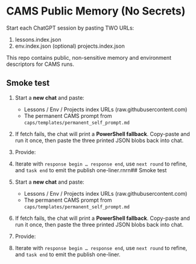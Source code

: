 # CAMS Public Memory (No Secrets)

Start each ChatGPT session by pasting TWO URLs:
1) lessons.index.json
2) env.index.json
(optional) projects.index.json

This repo contains public, non-sensitive memory and environment descriptors for CAMS runs.

## Smoke test

1. Start a **new chat** and paste:
   - Lessons / Env / Projects index URLs (raw.githubusercontent.com)
   - The permanent CAMS prompt from `caps/templates/permanent_self_prompt.md`
2. If fetch fails, the chat will print a **PowerShell fallback**. Copy-paste and run it once, then paste the three printed JSON blobs back into chat.
3. Provide:
4. Iterate with `response begin … response end`, use `next round` to refine, and `task end` to emit the publish one-liner.rnrn## Smoke test

1. Start a **new chat** and paste:
   - Lessons / Env / Projects index URLs (raw.githubusercontent.com)
   - The permanent CAMS prompt from `caps/templates/permanent_self_prompt.md`
2. If fetch fails, the chat will print a **PowerShell fallback**. Copy-paste and run it once, then paste the three printed JSON blobs back into chat.
3. Provide:
4. Iterate with `response begin … response end`, use `next round` to refine, and `task end` to emit the publish one-liner.
